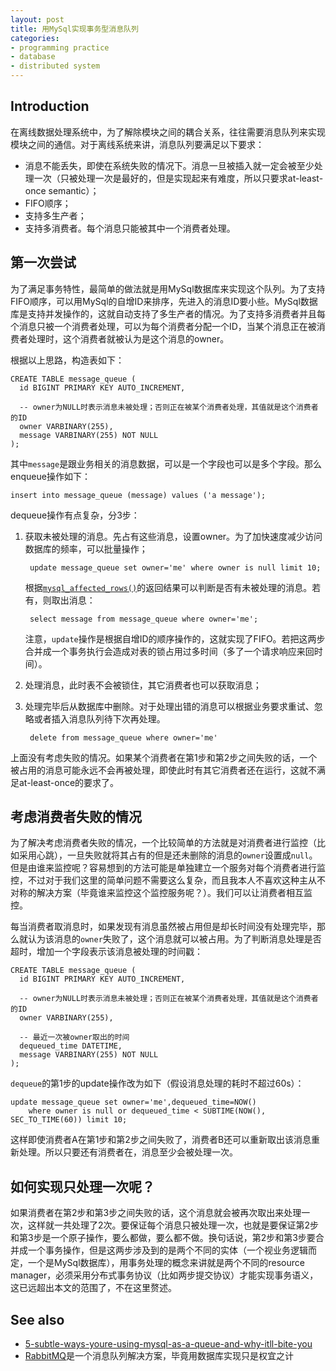 ```yaml
---
layout: post
title: 用MySql实现事务型消息队列
categories:
- programming practice
- database
- distributed system
---
```


## Introduction

在离线数据处理系统中，为了解除模块之间的耦合关系，往往需要消息队列来实现模块之间的通信。对于离线系统来讲，消息队列要满足以下要求：

* 消息不能丢失，即使在系统失败的情况下。消息一旦被插入就一定会被至少处理一次（只被处理一次是最好的，但是实现起来有难度，所以只要求at-least-once semantic）；
* FIFO顺序；
* 支持多生产者；
* 支持多消费者。每个消息只能被其中一个消费者处理。

## 第一次尝试

为了满足事务特性，最简单的做法就是用MySql数据库来实现这个队列。为了支持FIFO顺序，可以用MySql的自增ID来排序，先进入的消息ID要小些。MySql数据库是支持并发操作的，这就自动支持了多生产者的情况。为了支持多消费者并且每个消息只被一个消费者处理，可以为每个消费者分配一个ID，当某个消息正在被消费者处理时，这个消费者就被认为是这个消息的owner。

根据以上思路，构造表如下：

    CREATE TABLE message_queue (
      id BIGINT PRIMARY KEY AUTO_INCREMENT,
      
      -- owner为NULL时表示消息未被处理；否则正在被某个消费者处理，其值就是这个消费者的ID
      owner VARBINARY(255),
      message VARBINARY(255) NOT NULL
    );
    
其中`message`是跟业务相关的消息数据，可以是一个字段也可以是多个字段。那么enqueue操作如下：

    insert into message_queue (message) values ('a message');
    
dequeue操作有点复杂，分3步：

1. 获取未被处理的消息。先占有这些消息，设置owner。为了加快速度减少访问数据库的频率，可以批量操作；

        update message_queue set owner='me' where owner is null limit 10;

    根据[`mysql_affected_rows()`](http://dev.mysql.com/doc/refman/5.0/en/mysql-affected-rows.html)的返回结果可以判断是否有未被处理的消息。若有，则取出消息：

        select message from message_queue where owner='me';

    注意，`update`操作是根据自增ID的顺序操作的，这就实现了FIFO。若把这两步合并成一个事务执行会造成对表的锁占用过多时间（多了一个请求响应来回时间）。
2. 处理消息，此时表不会被锁住，其它消费者也可以获取消息；
3. 处理完毕后从数据库中删除。对于处理出错的消息可以根据业务要求重试、忽略或者插入消息队列待下次再处理。

        delete from message_queue where owner='me'

上面没有考虑失败的情况。如果某个消费者在第1步和第2步之间失败的话，一个被占用的消息可能永远不会再被处理，即使此时有其它消费者还在运行，这就不满足at-least-once的要求了。

## 考虑消费者失败的情况

为了解决考虑消费者失败的情况，一个比较简单的方法就是对消费者进行监控（比如采用心跳），一旦失败就将其占有的但是还未删除的消息的`owner`设置成`null`。但是由谁来监控呢？容易想到的方法可能是单独建立一个服务对每个消费者进行监控，不过对于我们这里的简单问题不需要这么复杂，而且我本人不喜欢这种主从不对称的解决方案（毕竟谁来监控这个监控服务呢？）。我们可以让消费者相互监控。

每当消费者取消息时，如果发现有消息虽然被占用但是却长时间没有处理完毕，那么就认为该消息的`owner`失败了，这个消息就可以被占用。为了判断消息处理是否超时，增加一个字段表示该消息被处理的时间戳：

    CREATE TABLE message_queue (
      id BIGINT PRIMARY KEY AUTO_INCREMENT,
      
      -- owner为NULL时表示消息未被处理；否则正在被某个消费者处理，其值就是这个消费者的ID
      owner VARBINARY(255),
      
      -- 最近一次被owner取出的时间
      dequeued_time DATETIME,
      message VARBINARY(255) NOT NULL
    );
    
`dequeue`的第1步的update操作改为如下（假设消息处理的耗时不超过60s）：

    update message_queue set owner='me',dequeued_time=NOW() 
        where owner is null or dequeued_time < SUBTIME(NOW(), SEC_TO_TIME(60)) limit 10;
    
这样即使消费者A在第1步和第2步之间失败了，消费者B还可以重新取出该消息重新处理。所以只要还有消费者在，消息至少会被处理一次。

## 如何实现只处理一次呢？

如果消费者在第2步和第3步之间失败的话，这个消息就会被再次取出来处理一次，这样就一共处理了2次。要保证每个消息只被处理一次，也就是要保证第2步和第3步是一个原子操作，要么都做，要么都不做。换句话说，第2步和第3步要合并成一个事务操作，但是这两步涉及到的是两个不同的实体（一个视业务逻辑而定，一个是MySql数据库），用事务处理的概念来讲就是两个不同的resource manager，必须采用分布式事务协议（比如两步提交协议）才能实现事务语义，这已远超出本文的范围了，不在这里赘述。

## See also

* [5-subtle-ways-youre-using-mysql-as-a-queue-and-why-itll-bite-you](https://blog.engineyard.com/2011/5-subtle-ways-youre-using-mysql-as-a-queue-and-why-itll-bite-you/)
* [RabbitMQ](https://www.rabbitmq.com/)是一个消息队列解决方案，毕竟用数据库实现只是权宜之计
